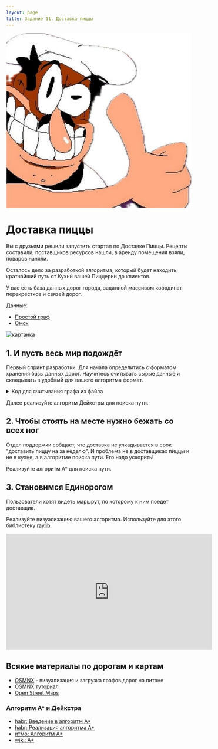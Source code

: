 ```yaml
---
layout: page
title: Задание 11. Доставка пиццы
---
```


![pizza](/assets/pizza.jpeg)

# Доставка пиццы

Вы с друзьями решили запустить стартап по Доставке Пиццы. Рецепты составили, поставщиков ресурсов нашли, в аренду помещения взяли, поваров наняли.

Осталось дело за разработкой алгоритма, который будет находить кратчайший путь от Кухни вашей Пиццерии до клиентов.

У вас есть база данных дорог города, заданной массивом координат перекрестков и связей дорог.

Данные:

- [Простой граф](/assets/task11/simple.zip)
- [Омск](/assets/task11/omsk.zip)

![картанка](https://habrastorage.org/r/w1560/web/7a3/f91/7e2/7a3f917e25b6466b9c228ef3ec8078de.png)

## 1. И пусть весь мир подождёт

Первый спринт разработки. Для начала определитись с форматом хранения базы данных дорог. Научитесь считывать сырые данные и складывать в удобный для вашего алгоритма формат.

<details>
<summary>Код для считывания графа из файла</summary>

```cpp
#include <fstream>
#include <iostream>
#include <sstream>
#include <string>
#include <vector>

struct Node {
  long id;
  double x;
  double y;

  Node(long id, double x, double y) : id(id), x(x), y(y) {}
};

struct Edge {
  long u;
  long v;

  Edge(long u, long v) : u(u), v(v) {}
};

std::vector<Node> read_nodes(std::string path) {
  std::fstream csv(path);

  // skip csv header
  std::string header;
  std::getline(csv, header);

  std::vector<Node> nodes;
  // read data
  for (std::string line; std::getline(csv, line);) {
    std::stringstream lineStream(line);
    std::string cell;

    std::getline(lineStream, cell, ',');
    long id = std::stol(cell);

    std::getline(lineStream, cell, ',');
    double x = std::stod(cell);

    std::getline(lineStream, cell, ',');
    double y = std::stod(cell);

    nodes.emplace_back(id, x, y);
  }

  return nodes;
}

std::vector<Edge> read_edges(std::string path) {
  std::fstream csv(path);

  // skip csv header
  std::string header;
  std::getline(csv, header);

  std::vector<Edge> edges;

  for (std::string line; std::getline(csv, line);) {
    std::stringstream lineStream(line);
    std::string cell;

    std::getline(lineStream, cell, ',');
    long u = std::stol(cell);

    std::getline(lineStream, cell, ',');
    long v = std::stol(cell);

    edges.emplace_back(u, v);
  }

  return edges;
}

int main() {
  auto nodes = read_nodes("omsk/nodes.csv");
  auto edges = read_edges("omsk/edges.csv");

  std::cout << nodes.size() << std::endl;
  std::cout << edges.size() << std::endl;

  return 0;
}
```

</details>

Далее реализуйте алгоритм Дейкстры для поиска пути.

## 2. Чтобы стоять на месте нужно бежать со всех ног

Отдел поддержки собщает, что доставка не улкадывается в срок "доставить пиццу на за неделю". И проблема не в доставщиках пиццы и не в кухне, а в алгоритме поиска пути. Его надо ускорить!

Реализуйте алгоритм А* для поиска пути.

## 3. Становимся Единорогом

Пользователи хотят видеть маршрут, по которому к ним поедет доставщик.

Реализуйте визуализацию вашего алгоритма. Используйте для этого библиотеку [raylib](https://github.com/raysan5/raylib).

<iframe width="560" height="315" src="https://www.youtube.com/embed/BR4_SrTWbMw?si=g-JGTtbod5qvvzNe" title="YouTube video player" frameborder="0" allow="accelerometer; autoplay; clipboard-write; encrypted-media; gyroscope; picture-in-picture; web-share" allowfullscreen></iframe>

## Всякие материалы по дорогам и картам

- [OSMNX](https://osmnx.readthedocs.io/en/stable/) - визуализация и загрузка графов дорог на питоне
- [OSMNX туториал](https://geoffboeing.com/2016/11/osmnx-python-street-networks/)
- [Open Street Maps](https://www.openstreetmap.org/export#map=14/54.9800/73.3843)

### Алгоритм А* и Дейкстра

- [habr: Введение в алгоритм A*](https://habr.com/ru/articles/331192/)
- [habr: Реализация алгоритма A*](https://habr.com/ru/articles/331220/)
- [итмо: Алгоритм A*](https://neerc.ifmo.ru/wiki/index.php?title=Алгоритм_A*)
- [wiki: A*](https://ru.wikipedia.org/wiki/A*)
